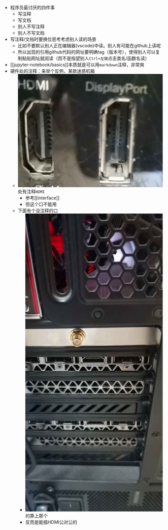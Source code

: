 - 程序员最讨厌的四件事
  - 写注释
  - 写文档
  - 别人不写注释
  - 别人不写文档
- 写注释/文档时要换位思考考虑别人读的场景
  - 比如不要默认别人正在编辑器(vscode)中读。别人有可能在github上读呢
  - 所以出现的引用github代码的网址要明确tag（版本号），使得别人可以复制粘贴网址就阅读（而不是指望别人`Ctrl+左键`点击类名/函数名读）
- [[jupyter-notebook/basics]]本质就是可以用`markdown`注释，非常爽
- 硬件处的注释：来举个反例，某款迷惑机箱
  - ![](hardware-comment-HDMI.jpg)处有注释`HDMI`
    - 参考[[interface]]
    - 但这个口不能用
  - 下面有个没注释的口
    - ![](hardware-no-comment.jpg)的靠上那个
    - 反而是能插HDMI公对公的